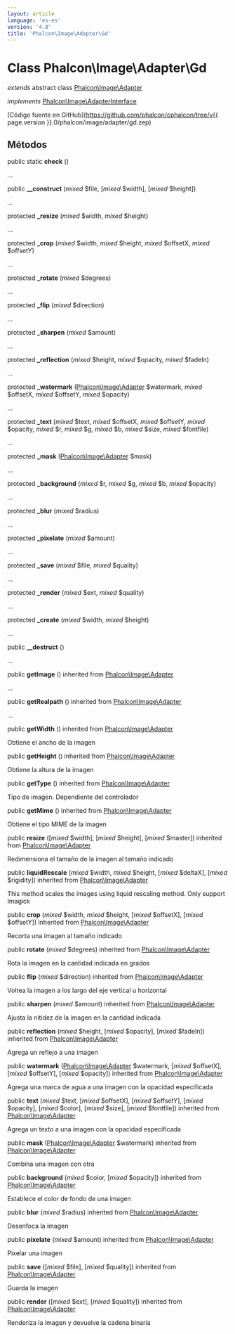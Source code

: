 ```yaml
---
layout: article
language: 'es-es'
version: '4.0'
title: 'Phalcon\Image\Adapter\Gd'
---
```

# Class **Phalcon\Image\Adapter\Gd**

*extends* abstract class [Phalcon\Image\Adapter](Phalcon_Image_Adapter)

*implements* [Phalcon\Image\AdapterInterface](Phalcon_Image_AdapterInterface)

[Código fuente en GitHub](https://github.com/phalcon/cphalcon/tree/v{{ page.version }}.0/phalcon/image/adapter/gd.zep)

## Métodos

public static **check** ()

...

public **__construct** (*mixed* $file, [*mixed* $width], [*mixed* $height])

...

protected **_resize** (*mixed* $width, *mixed* $height)

...

protected **_crop** (*mixed* $width, *mixed* $height, *mixed* $offsetX, *mixed* $offsetY)

...

protected **_rotate** (*mixed* $degrees)

...

protected **_flip** (*mixed* $direction)

...

protected **_sharpen** (*mixed* $amount)

...

protected **_reflection** (*mixed* $height, *mixed* $opacity, *mixed* $fadeIn)

...

protected **_watermark** ([Phalcon\Image\Adapter](Phalcon_Image_Adapter) $watermark, *mixed* $offsetX, *mixed* $offsetY, *mixed* $opacity)

...

protected **_text** (*mixed* $text, *mixed* $offsetX, *mixed* $offsetY, *mixed* $opacity, *mixed* $r, *mixed* $g, *mixed* $b, *mixed* $size, *mixed* $fontfile)

...

protected **_mask** ([Phalcon\Image\Adapter](Phalcon_Image_Adapter) $mask)

...

protected **_background** (*mixed* $r, *mixed* $g, *mixed* $b, *mixed* $opacity)

...

protected **_blur** (*mixed* $radius)

...

protected **_pixelate** (*mixed* $amount)

...

protected **_save** (*mixed* $file, *mixed* $quality)

...

protected **_render** (*mixed* $ext, *mixed* $quality)

...

protected **_create** (*mixed* $width, *mixed* $height)

...

public **__destruct** ()

...

public **getImage** () inherited from [Phalcon\Image\Adapter](Phalcon_Image_Adapter)

...

public **getRealpath** () inherited from [Phalcon\Image\Adapter](Phalcon_Image_Adapter)

...

public **getWidth** () inherited from [Phalcon\Image\Adapter](Phalcon_Image_Adapter)

Obtiene el ancho de la imagen

public **getHeight** () inherited from [Phalcon\Image\Adapter](Phalcon_Image_Adapter)

Obtiene la altura de la imagen

public **getType** () inherited from [Phalcon\Image\Adapter](Phalcon_Image_Adapter)

Tipo de imagen. Dependiente del controlador

public **getMime** () inherited from [Phalcon\Image\Adapter](Phalcon_Image_Adapter)

Obtiene el tipo MIME de la imagen

public **resize** ([*mixed* $width], [*mixed* $height], [*mixed* $master]) inherited from [Phalcon\Image\Adapter](Phalcon_Image_Adapter)

Redimensiona el tamaño de la imagen al tamaño indicado

public **liquidRescale** (*mixed* $width, *mixed* $height, [*mixed* $deltaX], [*mixed* $rigidity]) inherited from [Phalcon\Image\Adapter](Phalcon_Image_Adapter)

This method scales the images using liquid rescaling method. Only support Imagick

public **crop** (*mixed* $width, *mixed* $height, [*mixed* $offsetX], [*mixed* $offsetY]) inherited from [Phalcon\Image\Adapter](Phalcon_Image_Adapter)

Recorta una imagen al tamaño indicado

public **rotate** (*mixed* $degrees) inherited from [Phalcon\Image\Adapter](Phalcon_Image_Adapter)

Rota la imagen en la cantidad indicada en grados

public **flip** (*mixed* $direction) inherited from [Phalcon\Image\Adapter](Phalcon_Image_Adapter)

Voltea la imagen a los largo del eje vertical u horizontal

public **sharpen** (*mixed* $amount) inherited from [Phalcon\Image\Adapter](Phalcon_Image_Adapter)

Ajusta la nitidez de la imagen en la cantidad indicada

public **reflection** (*mixed* $height, [*mixed* $opacity], [*mixed* $fadeIn]) inherited from [Phalcon\Image\Adapter](Phalcon_Image_Adapter)

Agrega un reflejo a una imagen

public **watermark** ([Phalcon\Image\Adapter](Phalcon_Image_Adapter) $watermark, [*mixed* $offsetX], [*mixed* $offsetY], [*mixed* $opacity]) inherited from [Phalcon\Image\Adapter](Phalcon_Image_Adapter)

Agrega una marca de agua a una imagen con la opacidad especificada

public **text** (*mixed* $text, [*mixed* $offsetX], [*mixed* $offsetY], [*mixed* $opacity], [*mixed* $color], [*mixed* $size], [*mixed* $fontfile]) inherited from [Phalcon\Image\Adapter](Phalcon_Image_Adapter)

Agrega un texto a una imagen con la opacidad especificada

public **mask** ([Phalcon\Image\Adapter](Phalcon_Image_Adapter) $watermark) inherited from [Phalcon\Image\Adapter](Phalcon_Image_Adapter)

Combina una imagen con otra

public **background** (*mixed* $color, [*mixed* $opacity]) inherited from [Phalcon\Image\Adapter](Phalcon_Image_Adapter)

Establece el color de fondo de una imagen

public **blur** (*mixed* $radius) inherited from [Phalcon\Image\Adapter](Phalcon_Image_Adapter)

Desenfoca la imagen

public **pixelate** (*mixed* $amount) inherited from [Phalcon\Image\Adapter](Phalcon_Image_Adapter)

Pixelar una imagen

public **save** ([*mixed* $file], [*mixed* $quality]) inherited from [Phalcon\Image\Adapter](Phalcon_Image_Adapter)

Guarda la imagen

public **render** ([*mixed* $ext], [*mixed* $quality]) inherited from [Phalcon\Image\Adapter](Phalcon_Image_Adapter)

Renderiza la imagen y devuelve la cadena binaria